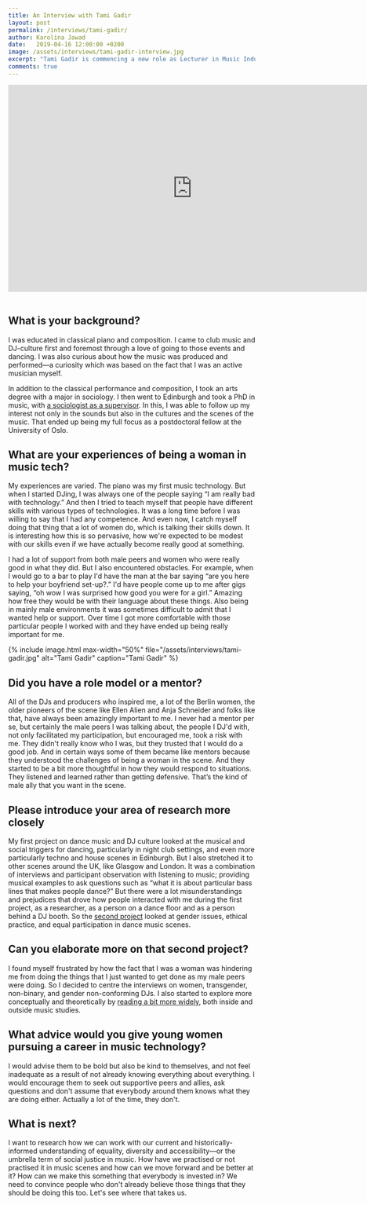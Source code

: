 ```yaml
---
title: An Interview with Tami Gadir
layout: post
permalink: /interviews/tami-gadir/
author: Karolina Jawad
date:   2019-04-16 12:00:00 +0200
image: /assets/interviews/tami-gadir-interview.jpg
excerpt: "Tami Gadir is commencing a new role as Lecturer in Music Industry at RMIT University in Melbourne Australia. Gadir has completed a postdoctoral research fellowship at the University of Oslo and holds a PhD from the University of Edinburgh supervised by Simon Frith. Gadir’s research addresses the various mechanisms that promote or hinder participation in musical cultures, through the sounds, technologies, and cultures of contemporary, electronically-produced dance music. Such themes will feature in a forthcoming book with Bloomsbury Academic press, based on eight years of participant observation and interviews with DJs, producers, and clubbers in international electronic dance music communities. The book provides an expressly critical feminist-intersectional, anti-capitalist appraisal of dance music cultures as a counterpoint to the dominant utopian, celebratory interpretations of underground scenes by scholars, media, and fans. Gadir is a co-founding committee member of GeMus: Gender and Music Network and an active DJ."
comments: true
---
```


<div class="videoWrapper">
<iframe width="750" height="422" src="https://www.youtube.com/embed/DoO9mq3khGQ" frameborder="0" allow="accelerometer; autoplay; encrypted-media; gyroscope; picture-in-picture" allowfullscreen></iframe>
</div>

<br />

## What is your background?

I was educated in classical piano and composition. I came to club music and DJ-culture first and foremost through a love of going to those events and dancing. I was also curious about how the music was produced and performed—a curiosity which was based on the fact that I was an active musician myself.  

In addition to the classical performance and composition, I took an arts degree with a major in sociology. I then went to Edinburgh and took a PhD in music, with [a sociologist as a supervisor](https://www.eca.ed.ac.uk/profile/prof-simon-frith). In this, I was able to follow up my interest not only in the sounds but also in the cultures and the scenes of the music. That ended up being my full focus as a postdoctoral fellow at the University of Oslo.  

## What are your experiences of being a woman in music tech?

My experiences are varied. The piano was my first music technology. But when I started DJing, I was always one of the people saying “I am really bad with technology.” And then I tried to teach myself that people have different skills with various types of technologies. It was a long time before I was willing to say that I had any competence. And even now, I catch myself doing that thing that a lot of women do, which is talking their skills down. It is interesting how this is so pervasive, how we're expected to be modest with our skills even if we have actually become really good at something.

I had a lot of support from both male peers and women who were really good in what they did. But I also encountered obstacles. For example, when I would go to a bar to play I'd have the man at the bar saying “are you here to help your boyfriend set-up?.” I'd have people come up to me after gigs saying, “oh wow I was surprised how good you were for a girl.” Amazing how free they would be with their language about these things. Also being in mainly male environments it was sometimes difficult to admit that I wanted help or support. Over time I got more comfortable with those particular people I worked with and they have ended up being really important for me.

{% include image.html
max-width="50%" file="/assets/interviews/tami-gadir.jpg" alt="Tami Gadir"
caption="Tami Gadir" %}


## Did you have a role model or a mentor?

All of the DJs and producers who inspired me, a lot of the Berlin women, the older pioneers of the scene like Ellen Alien and Anja Schneider and folks like that, have always been amazingly important to me. I never had a mentor per se, but certainly the male peers I was talking about, the people I DJ'd with, not only facilitated my participation, but encouraged me, took a risk with me. They didn't really know who I was, but they trusted that I would do a good job. And in certain ways some of them became like mentors because they understood the challenges of being a woman in the scene. And they started to be a bit more thoughtful in how they would respond to situations. They listened and learned rather than getting defensive. That’s the kind of male ally that you want in the scene.

## Please introduce your area of research more closely

My first project on dance music and DJ culture looked at the musical and social triggers for dancing, particularly in night club settings, and even more particularly techno and house scenes in Edinburgh. But I also stretched it to other scenes around the UK, like Glasgow and London. It was a combination of interviews and participant observation with listening to music; providing musical examples to ask questions such as “what it is about particular bass lines that makes people dance?”
But there were a lot misunderstandings and prejudices that drove how people interacted with me during the first project, as a researcher, as a person on a dance floor and as a person behind a DJ booth. So the [second project](https://www.tandfonline.com/doi/full/10.1080/07494467.2016.1176767#.V6hqg5N94xc) looked at gender issues, ethical practice, and equal participation in dance music scenes.

## Can you elaborate more on that second project?

I found myself frustrated by how the fact that I was a woman was hindering me from doing the things that I just wanted to get done as my male peers were doing. So I decided to centre the interviews on women, transgender, non-binary, and gender non-conforming DJs. I also started to explore more conceptually and theoretically by [reading a bit more widely](http://mtosmt.org/issues/mto.18.24.3/mto.18.24.3.gadir.html), both inside and outside music studies.

## What advice would you give young women pursuing a career in music technology?

I would advise them to be bold but also be kind to themselves, and not feel inadequate as a result of not already knowing everything about everything. I would encourage them to seek out supportive peers and allies, ask questions and don't assume that everybody around them knows what they are doing either. Actually a lot of the time, they don't.

## What is next?

I want to research how we can work with our current and historically-informed understanding of equality, diversity and accessibility—or the umbrella term of social justice in music. How have we practised or not practised it in music scenes and how can we move forward and be better at it? How can we make this something that everybody is invested in? We need to convince people who don't already believe those things that they should be doing this too. Let's see where that takes us.
